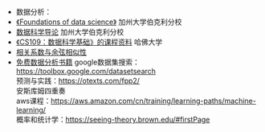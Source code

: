 - 数据分析：  
 - [《Foundations of data science》](https://data.berkeley.edu/education/courses/data-8x)  加州大学伯克利分校 
 - [数据科学导论](https://ds8.gitbooks.io/textbook/content/) 加州大学伯克利分校 
 - [《CS109：数据科学基础》的课程资料](http://cs109.github.io/2015/index.html) 哈佛大学
 - [相关系数与余弦相似性](http://zeszyty-naukowe.wwsi.edu.pl/zeszyty/zeszyt9/Geometric_interpretation_of_a_correlation.pdf)
 - [免费数据分析书籍](https://blog.paralleldots.com/data-science/must-read-free-data-science-books/)
 google数据集搜索： https://toolbox.google.com/datasetsearch  
  预测与实践：https://otexts.com/fpp2/    
  安斯库姆四重奏    
  aws课程：https://aws.amazon.com/cn/training/learning-paths/machine-learning/  
  概率和统计学：https://seeing-theory.brown.edu/#firstPage  
